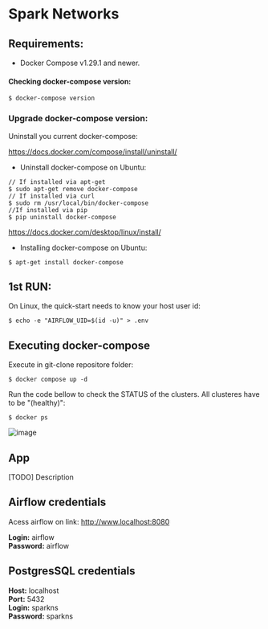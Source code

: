 # Spark Networks

## Requirements:
- Docker Compose v1.29.1 and newer.

#### Checking docker-compose version:
```
$ docker-compose version
```

### Upgrade docker-compose version:  
   
Uninstall you current docker-compose:  

https://docs.docker.com/compose/install/uninstall/

- Uninstall docker-compose on Ubuntu:
```
// If installed via apt-get
$ sudo apt-get remove docker-compose
// If installed via curl
$ sudo rm /usr/local/bin/docker-compose
//If installed via pip
$ pip uninstall docker-compose
```

https://docs.docker.com/desktop/linux/install/

- Installing docker-compose on Ubuntu:
```
$ apt-get install docker-compose
```


## 1st RUN:

On Linux, the quick-start needs to know your host user id:

```
$ echo -e "AIRFLOW_UID=$(id -u)" > .env
```

## Executing docker-compose

Execute in git-clone repositore folder:

```
$ docker compose up -d
```

Run the code bellow to check the STATUS of the clusters. All clusteres have to be "(healthy)":

```
$ docker ps
```

![image](https://user-images.githubusercontent.com/6979641/188043333-665ec5f9-bc21-4fe3-b9eb-a6f359d8e010.png)

## App

[TODO] Description

## Airflow credentials

Acess airflow on link: http://www.localhost:8080

__Login:__ airflow  
__Password:__ airflow

## PostgresSQL credentials

__Host:__ localhost  
__Port:__ 5432  
__Login:__ sparkns  
__Password:__ sparkns